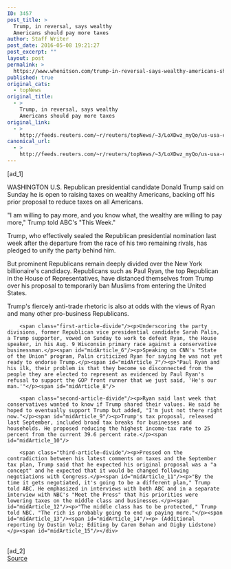 ```yaml
---
ID: 3457
post_title: >
  Trump, in reversal, says wealthy
  Americans should pay more taxes
author: Staff Writer
post_date: 2016-05-08 19:21:27
post_excerpt: ""
layout: post
permalink: >
  https://www.whenitson.com/trump-in-reversal-says-wealthy-americans-should-pay-more-taxes/
published: true
original_cats:
  - topNews
original_title:
  - >
    Trump, in reversal, says wealthy
    Americans should pay more taxes
original_link:
  - >
    http://feeds.reuters.com/~r/reuters/topNews/~3/LoXDwz_myQo/us-usa-election-trump-idUSKCN0XZ0I3
canonical_url:
  - >
    http://feeds.reuters.com/~r/reuters/topNews/~3/LoXDwz_myQo/us-usa-election-trump-idUSKCN0XZ0I3
---
```

 [ad_1]
<br><div id="articleText">
<span id="midArticle_start"/>

<span id="midArticle_0"/><span class="focusParagraph" readability="4"><p><span class="articleLocation">WASHINGTON</span> U.S. Republican presidential candidate Donald Trump said on Sunday he is open to raising taxes on wealthy Americans, backing off his prior proposal to reduce taxes on all Americans.</p></span><span id="midArticle_1"/><p>"I am willing to pay more, and you know what, the wealthy are willing to pay more," Trump told ABC's "This Week."</p><span id="midArticle_2"/><p>Trump, who effectively sealed the Republican presidential nomination last week after the departure from the race of his two remaining rivals, has pledged to unify the party behind him.</p><span id="midArticle_3"/><p>But prominent Republicans remain deeply divided over the New York billionaire's candidacy. Republicans such as Paul Ryan, the top Republican in the House of Representatives, have distanced themselves from Trump over his proposal to temporarily ban Muslims from entering the United States.</p><span id="midArticle_4"/><p>Trump's fiercely anti-trade rhetoric is also at odds with the views of Ryan and many other pro-business Republicans.</p><span id="midArticle_5"/>
        
        <span class="first-article-divide"/><p>Underscoring the party divisions, former Republican vice presidential candidate Sarah Palin, a Trump supporter, vowed on Sunday to work to defeat Ryan, the House speaker, in his Aug. 9 Wisconsin primary race against a conservative businessman.</p><span id="midArticle_6"/><p>Speaking on CNN's "State of the Union" program, Palin criticized Ryan for saying he was not yet ready to endorse Trump.</p><span id="midArticle_7"/><p>"Paul Ryan and his ilk, their problem is that they become so disconnected from the people they are elected to represent as evidenced by Paul Ryan's refusal to support the GOP front runner that we just said, 'He's our man.'"</p><span id="midArticle_8"/>
        
        <span class="second-article-divide"/><p>Ryan said last week that conservatives wanted to know if Trump shared their values. He said he hoped to eventually support Trump but added, "I'm just not there right now."</p><span id="midArticle_9"/><p>Trump's tax proposal, released last September, included broad tax breaks for businesses and households. He proposed reducing the highest income-tax rate to 25 percent from the current 39.6 percent rate.</p><span id="midArticle_10"/>
        
        <span class="third-article-divide"/><p>Pressed on the contradiction between his latest comments on taxes and the September tax plan, Trump said that he expected his original proposal was a "a concept" and he expected that it would be changed following negotiations with Congress.</p><span id="midArticle_11"/><p>"By the time it gets negotiated, it's going to be a different plan," Trump told ABC. He emphasized in interviews with both ABC and in a separate interview with NBC's "Meet the Press" that his priorities were lowering taxes on the middle class and businesses.</p><span id="midArticle_12"/><p>"The middle class has to be protected," Trump told NBC. "The rich is probably going to end up paying more."</p><span id="midArticle_13"/><span id="midArticle_14"/><p> (Additional reporting by Dustin Volz; Editing by Caren Bohan and Digby Lidstone)</p><span id="midArticle_15"/></div>
<br>[ad_2]
<br><a href="http://feeds.reuters.com/~r/reuters/topNews/~3/LoXDwz_myQo/us-usa-election-trump-idUSKCN0XZ0I3">Source </a>